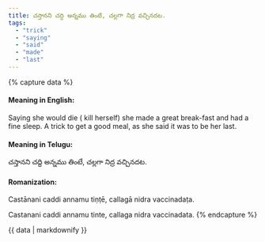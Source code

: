 ```yaml
---
title: చస్తానని చద్ది అన్నము తింటే, చల్లగా నిద్ర వచ్చినదట.
tags:
  - "trick"
  - "saying"
  - "said"
  - "made"
  - "last"
---
```


{% capture data %}
#### Meaning in English:
Saying she would die ( kill herself) she made a great break-fast and had a fine sleep.
A trick to get a good meal, as she said it was to be her last.

#### Meaning in Telugu:
చస్తానని చద్ది అన్నము తింటే, చల్లగా నిద్ర వచ్చినదట.

#### Romanization:
Castānani caddi annamu tiṇṭē, callagā nidra vaccinadaṭa.

Castanani caddi annamu tinte, callaga nidra vaccinadata.
{% endcapture %}

{{ data | markdownify }}

